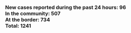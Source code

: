 ### New cases reported during the past 24 hours: 96<br/>In the community: 507<br/>At the border: 734<br/>Total: 1241